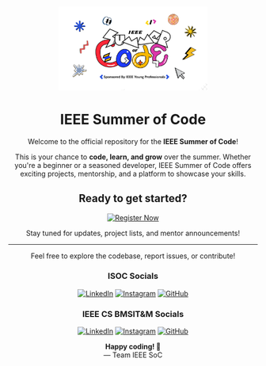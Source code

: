 <div align="center">
    <img src="./src/assets/img/2.svg" alt="IEEE Summer of Code Logo" width="300px">
    <h1>IEEE Summer of Code</h1>
</div>

<p align="center">
    Welcome to the official repository for the <strong>IEEE Summer of Code</strong>!
</p>

<p align="center">
    This is your chance to <strong>code, learn, and grow</strong> over the summer. Whether you're a beginner or a seasoned developer, IEEE Summer of Code offers exciting projects, mentorship, and a platform to showcase your skills.
</p>

<div align="center">
    <h2>Ready to get started?</h2>
    <a href="https://www.ieeesoc.xyz" target="_blank">
        <img src="https://img.shields.io/badge/Register_Now-4285F4?style=for-the-badge&logo=ieee&logoColor=white" alt="Register Now" />
    </a>
</div>

<p align="center">
    Stay tuned for updates, project lists, and mentor announcements!
</p>

<hr>

<p align="center">
    Feel free to explore the codebase, report issues, or contribute!
</p>

<div align="center">
    <h3>ISOC Socials</h3>
    <a href="https://linkedin.com/company/isoc" target="_blank"><img src="https://img.shields.io/badge/LinkedIn-0077B5?style=for-the-badge&logo=linkedin&logoColor=white" alt="LinkedIn" /></a>
    <a href="https://instagram.com/isoc" target="_blank"><img src="https://img.shields.io/badge/Instagram-E4405F?style=for-the-badge&logo=instagram&logoColor=white" alt="Instagram" /></a>
    <a href="https://github.com/isoc" target="_blank"><img src="https://img.shields.io/badge/GitHub-100000?style=for-the-badge&logo=github&logoColor=white" alt="GitHub" /></a>
</div>

<div align="center">
    <h3>IEEE CS BMSIT&M Socials</h3>
    <a href="https://linkedin.com/company/ieeecsbmsitm" target="_blank"><img src="https://img.shields.io/badge/LinkedIn-0077B5?style=for-the-badge&logo=linkedin&logoColor=white" alt="LinkedIn" /></a>
    <a href="https://instagram.com/ieeecsbmsitm" target="_blank"><img src="https://img.shields.io/badge/Instagram-E4405F?style=for-the-badge&logo=instagram&logoColor=white" alt="Instagram" /></a>
    <a href="https://github.com/ieeecsbmsitm" target="_blank"><img src="https://img.shields.io/badge/GitHub-100000?style=for-the-badge&logo=github&logoColor=white" alt="GitHub" /></a>
</div>

<p align="center">
    <strong>Happy coding! 💙</strong><br>
    — Team IEEE SoC
</p>
